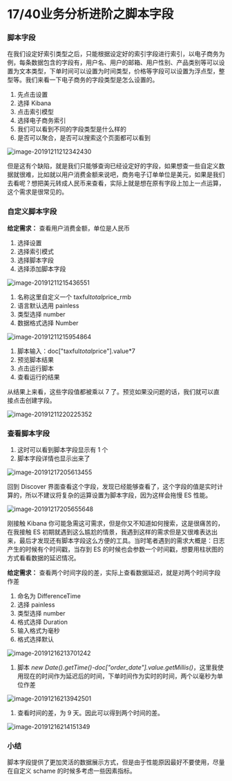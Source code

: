 # 17/40业务分析进阶之脚本字段

### 脚本字段

在我们设定好索引类型之后，只能根据设定好的索引字段进行索引，以电子商务为例，每条数据包含的字段有，用户名、用户的邮箱、用户性别、产品类别等可以设置为文本类型，下单时间可以设置为时间类型，价格等字段可以设置为浮点型，整型等。我们来看一下电子商务的字段类型是怎么设置的。

1. 先点击设置
2. 选择 Kibana
3. 点击索引模型
4. 选择电子商务索引
5. 我们可以看到不同的字段类型是什么样的
6. 是否可以聚合，是否可以搜索这个页面都可以看到

![image-20191211212342430](https://images.gitbook.cn/2020-04-07-063222.png)

但是这有个缺陷，就是我们只能够查询已经设定好的字段，如果想查一些自定义数据就很难，比如就以用户消费金额来说吧，商务电子订单单位是美元，如果是我们去看呢？想把美元转成人民币来查看，实际上就是想在原有字段上加上一点运算，这个需求是很常见的。

### 自定义脚本字段

**给定需求：** 查看用户消费金额，单位是人民币

1. 选择设置
2. 选择索引模式
3. 选择脚本字段
4. 选择添加脚本字段

![image-20191211215436551](https://images.gitbook.cn/2020-04-07-063223.png)

1. 名称这里自定义一个 taxful*total*price_rmb
2. 语言默认选用 painless
3. 类型选择 number
4. 数据格式选择 Number

![image-20191211215954864](https://images.gitbook.cn/2020-04-07-063224.png)

1. 脚本输入：doc["taxful*total*price"].value*7
2. 预览脚本结果
3. 点击运行脚本
4. 查看运行的结果

从结果上来看，这些字段值都被乘以 7 了。预览如果没问题的话，我们就可以直接点击创建字段。

![image-20191211220225352](https://images.gitbook.cn/2020-04-07-063225.png)

### 查看脚本字段

1. 这时可以看到脚本字段显示有 1 个
2. 脚本字段详情也显示出来了

![image-20191217205613455](https://images.gitbook.cn/2020-04-07-063226.png)

回到 Discover 界面查看这个字段，发现已经能够查看了，这个字段的值是实时计算的，所以不建议将复杂的运算设置为脚本字段，因为这样会拖慢 ES 性能。

![image-20191217205655648](https://images.gitbook.cn/2020-04-07-063227.png)

刚接触 Kibana 你可能急需这可需求，但是你又不知道如何搜索，这是很痛苦的，在我接触 ES 初期就遇到这么尴尬的情景，我遇到这样的需求但是又很难表达出来，最后才发现还有脚本字段这么方便的工具。当时笔者遇到的需求大概是：日志产生的时候有个时间戳，当存到 ES 的时候也会参数一个时间戳，想要用柱状图的方式看看数据的延迟情况。

**给定需求：** 查看两个时间字段的差，实际上查看数据延迟，就是对两个时间字段作差

1. 命名为 DifferenceTime
2. 选择 painless
3. 类型选择 number
4. 格式选择 Duration
5. 输入格式为毫秒
6. 格式选择默认

![image-20191216213701242](https://images.gitbook.cn/2020-04-07-63228.png)

1. 脚本 *new Date().getTime()-doc["order_date"].value.getMillis()*，这里我使用现在的时间作为延迟后的时间，下单时间作为实时的时间，两个以毫秒为单位作差

![image-20191216213942501](https://images.gitbook.cn/2020-04-07-063229.png)

1. 查看时间的差，为 9 天。因此可以得到两个时间的差。

![image-20191216214151349](https://images.gitbook.cn/2020-04-07-063230.png)

### 小结

脚本字段提供了更加灵活的数据展示方式，但是由于性能原因最好不要使用，尽量在自定义 schame 的时候多考虑一些因素指标。